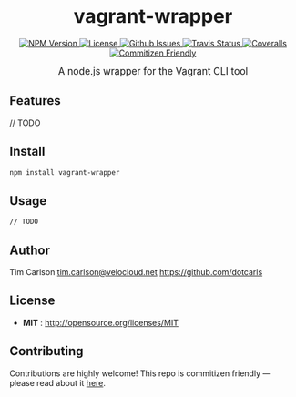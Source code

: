<big><h1 align="center">vagrant-wrapper</h1></big>

<p align="center">
  <a href="https://npmjs.org/package/vagrant-wrapper">
    <img src="https://img.shields.io/npm/v/vagrant-wrapper.svg" alt="NPM Version">
  </a>

  <a href="http://opensource.org/licenses/MIT">
    <img src="https://img.shields.io/npm/l/vagrant-wrapper.svg" alt="License">
  </a>

  <a href="https://github.com/dotcarls/vagrant-wrapper/issues">
    <img src="https://img.shields.io/github/issues/dotcarls/vagrant-wrapper.svg" alt="Github Issues">
  </a>

  
  <a href="https://travis-ci.org/dotcarls/vagrant-wrapper">
    <img src="https://img.shields.io/travis/dotcarls/vagrant-wrapper.svg" alt="Travis Status">
  </a>
  

  
  <a href="https://coveralls.io/github/dotcarls/vagrant-wrapper">
    <img src="https://img.shields.io/coveralls/dotcarls/vagrant-wrapper.svg" alt="Coveralls">
  </a>
  

  
  <a href="http://commitizen.github.io/cz-cli/">
    <img src="https://img.shields.io/badge/commitizen-friendly-brightgreen.svg" alt="Commitizen Friendly">
  </a>
  
</p>

<p align="center"><big>
A node.js wrapper for the Vagrant CLI tool
</big></p>


## Features
// TODO

## Install

```sh
npm install vagrant-wrapper
```

## Usage

```sh
// TODO
```

## Author

Tim Carlson tim.carlson@velocloud.net https://github.com/dotcarls

## License

- **MIT** : http://opensource.org/licenses/MIT

## Contributing

Contributions are highly welcome! This repo is commitizen friendly — please read about it [here](http://commitizen.github.io/cz-cli/).
